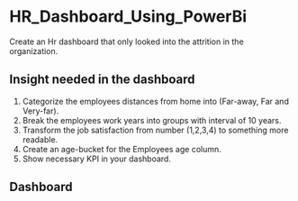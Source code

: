 
# HR_Dashboard_Using_PowerBi



Create an Hr dashboard that only looked into the attrition in the organization.

## Insight needed in the dashboard

1) Categorize the employees distances from home into (Far-away, Far and Very-far).
2) Break the employees work years into groups with interval of 10 years.
3) Transform the job satisfaction from number (1,2,3,4) to something more readable.
4) Create an age-bucket for the Employees age column.
5) Show necessary KPI in your dashboard.


## Dashboard


